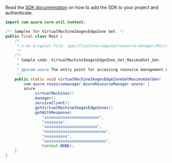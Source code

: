 Read the [SDK documentation](https://github.com/Azure/azure-sdk-for-java/blob/azure-resourcemanager_2.14.0/sdk/resourcemanager/azure-resourcemanager/README.md) on how to add the SDK to your project and authenticate.

```java
import com.azure.core.util.Context;

/** Samples for VirtualMachineImagesEdgeZone Get. */
public final class Main {
    /*
     * x-ms-original-file: specification/compute/resource-manager/Microsoft.Compute/stable/2021-11-01/examples/compute/VirtualMachineImagesEdgeZone_Get_MaximumSet_Gen.json
     */
    /**
     * Sample code: VirtualMachineImagesEdgeZone_Get_MaximumSet_Gen.
     *
     * @param azure The entry point for accessing resource management APIs in Azure.
     */
    public static void virtualMachineImagesEdgeZoneGetMaximumSetGen(
        com.azure.resourcemanager.AzureResourceManager azure) {
        azure
            .virtualMachines()
            .manager()
            .serviceClient()
            .getVirtualMachineImagesEdgeZones()
            .getWithResponse(
                "aaaaaaaaaaaaaaaaaaaaaaaa",
                "aaaaaaaa",
                "aaaaaaaaaaaaaaaaaaaaaaa",
                "aaaaaaaaaaaaaaaaaaaaaaaaaaa",
                "aaaaaaaaaa",
                "aaaaaaaaaaaaaaaaaaaaaaaaaaa",
                Context.NONE);
    }
}
```
